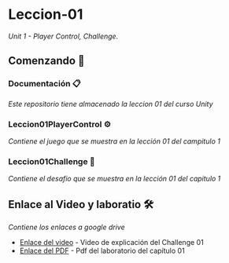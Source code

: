 # Leccion-01
_Unit 1 - Player Control, Challenge._

## Comenzando 🚀
### Documentación 📋

_Este repositorio tiene almacenado la leccion 01 del curso Unity_

### Leccion01PlayerControl ⚙️

_Contiene el juego que se muestra en la lección 01 del campitulo 1_

### Leccion01Challenge 🔩

_Contiene el desafio que se muestra en la lección 01 del capitulo 1_

## Enlace al Video y laboratio 🛠️

_Contiene los enlaces a google drive_

* [Enlace del video](https://drive.google.com/file/d/1l2nb43hen2pZP2RzAebepxHwWcXBPlXe/view?usp=sharing) - Video de explicación del Challenge 01
* [Enlace del PDF](https://drive.google.com/file/d/1Eit14yP_EbEctJxOQRKHggegoCxvKexH/view?usp=sharing) - Pdf del laboratorio del capítulo 01
